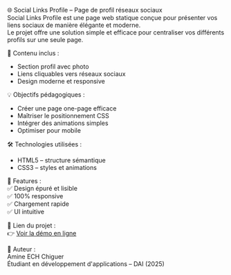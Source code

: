 🌐 Social Links Profile – Page de profil réseaux sociaux  
Social Links Profile est une page web statique conçue pour présenter vos liens sociaux de manière élégante et moderne.  
Le projet offre une solution simple et efficace pour centraliser vos différents profils sur une seule page.

📄 Contenu inclus :  
- Section profil avec photo  
- Liens cliquables vers réseaux sociaux  
- Design moderne et responsive  

💡 Objectifs pédagogiques :  
- Créer une page one-page efficace  
- Maîtriser le positionnement CSS  
- Intégrer des animations simples  
- Optimiser pour mobile  

🛠️ Technologies utilisées :  
- HTML5 – structure sémantique  
- CSS3 – styles et animations    

🎨 Features :  
✅ Design épuré et lisible  
✅ 100% responsive  
✅ Chargement rapide  
✅ UI intuitive  

🔗 Lien du projet :  
👉 [Voir la démo en ligne](https://amine-ech.github.io/social-links-profile/)  

👤 Auteur :  
Amine ECH Chiguer  
Étudiant en développement d'applications – DAI (2025)
